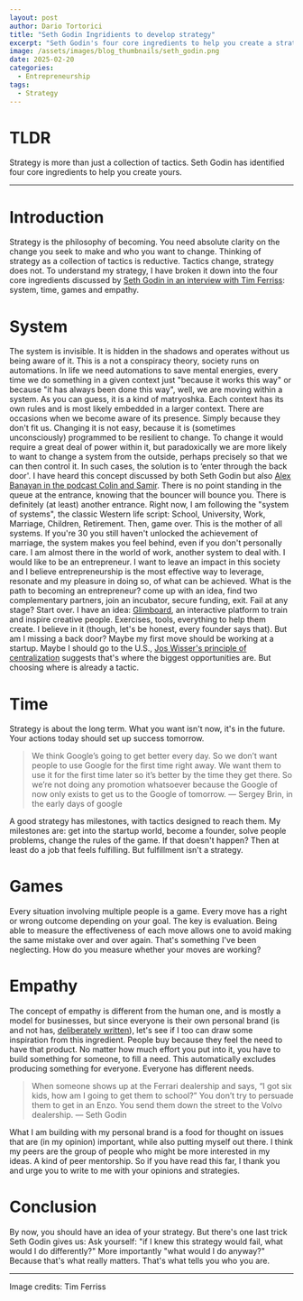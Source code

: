 ```yaml
---
layout: post
author: Dario Tortorici
title: "Seth Godin Ingridients to develop strategy"
excerpt: "Seth Godin's four core ingredients to help you create a strategy.<br/>"
image: /assets/images/blog_thumbnails/seth_godin.png
date: 2025-02-20
categories: 
  - Entrepreneurship
tags:
  - Strategy
---
```


# TLDR
Strategy is more than just a collection of tactics. Seth Godin has identified four core ingredients to help you create yours.

---

# Introduction

Strategy is the philosophy of becoming. You need absolute clarity on the change you seek to make and who you want to change. Thinking of strategy as a collection of tactics is reductive. Tactics change, strategy does not. To understand my strategy, I have broken it down into the four core ingredients discussed by [Seth Godin in an interview with Tim Ferriss](https://www.youtube.com/watch?v=yhc1sM2NnQY): system, time, games and empathy.

# System

The system is invisible. It is hidden in the shadows and operates without us being aware of it. This is a not a conspiracy theory, society runs on automations. In life we need automations to save mental energies, every time we do something in a given context just "because it works this way" or because "it has always been done this way", well, we are moving within a system. As you can guess, it is a kind of matryoshka. Each context has its own rules and is most likely embedded in a larger context.
There are occasions when we become aware of its presence. Simply because they don't fit us. Changing it is not easy, because it is (sometimes unconsciously) programmed to be resilient to change. To change it would require a great deal of power within it, but paradoxically we are more likely to want to change a system from the outside, perhaps precisely so that we can then control it.
In such cases, the solution is to ‘enter through the back door'. I have heard this concept discussed by both Seth Godin but also [Alex Banayan in the podcast Colin and Samir](https://www.youtube.com/watch?v=JxkgaB4h9HM). There is no point standing in the queue at the entrance, knowing that the bouncer will bounce you. There is definitely (at least) another entrance.
Right now, I am following the "system of systems", the classic Western life script: School, University, Work, Marriage, Children, Retirement. Then, game over. This is the mother of all systems. If you're 30 you still haven't unlocked the achievement of marriage, the system makes you feel behind, even if you don't personally care. I am almost there in the world of work, another system to deal with. I would like to be an entrepreneur.
I want to leave an impact in this society and I believe entrepreneurship is the most effective way to leverage, resonate and my pleasure in doing so, of what can be achieved. What is the path to becoming an entrepreneur? come up with an idea, find two complementary partners, join an incubator, secure funding, exit. Fail at any stage? Start over.
I have an idea: [Glimboard](https://dariotortorici.github.io/projects/glimboard/), an interactive platform to train and inspire creative people. Exercises, tools, everything to help them create. I believe in it (though, let's be honest, every founder says that). But am I missing a back door? Maybe my first move should be working at a startup.
Maybe I should go to the U.S., [Jos Wisser's principle of centralization](https://josvisser.substack.com/p/wanna-career-move-to-the-center) suggests that's where the biggest opportunities are. But choosing where is already a tactic.

# Time

Strategy is about the long term. What you want isn't now, it's in the future. Your actions today should set up success tomorrow.

> We think Google’s going to get better every day. So we don’t want people to use Google for the first time right away. We want them to use it for the first time later so it’s better by the time they get there. So we’re not doing any promotion whatsoever because the Google of now only exists to get us to the Google of tomorrow.
> — Sergey Brin, in the early days of google

A good strategy has milestones, with tactics designed to reach them. My milestones are: get into the startup world, become a founder, solve people problems, change the rules of the game. If that doesn't happen? Then at least do a job that feels fulfilling. But fulfillment isn't a strategy.

# Games

Every situation involving multiple people is a game. Every move has a right or wrong outcome depending on your goal. The key is evaluation. Being able to measure the effectiveness of each move allows one to avoid making the same mistake over and over again. That's something I've been neglecting. How do you measure whether your moves are working?

# Empathy

The concept of empathy is different from the human one, and is mostly a model for businesses, but since everyone is their own personal brand (is and not has, [deliberately written](https://dariotortorici.github.io/blog/personal-branding/)), let's see if I too can draw some inspiration from this ingredient.
People buy because they feel the need to have that product. No matter how much effort you put into it, you have to build something for someone, to fill a need. This automatically excludes producing something for everyone. Everyone has different needs.

> When someone shows up at the Ferrari dealership and says, “I got six kids, how am I going to get them to school?” You don’t try to persuade them to get in an Enzo. You send them down the street to the Volvo dealership.
> — Seth Godin

What I am building with my personal brand is a food for thought on issues that are (in my opinion) important, while also putting myself out there. I think my peers are the group of people who might be more interested in my ideas. A kind of peer mentorship. So if you have read this far, I thank you and urge you to write to me with your opinions and strategies.

# Conclusion

By now, you should have an idea of your strategy. But there's one last trick Seth Godin gives us: Ask yourself: "if I knew this strategy would fail, what would I do differently?" More importantly "what would I do anyway?"
Because that's what really matters. That's what tells you who you are.

---

Image credits: Tim Ferriss
